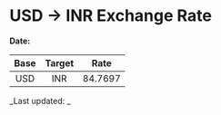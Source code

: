 # USD → INR Exchange Rate

**Date:** 

| Base | Target | Rate  |
|:----:|:------:|:-----:|
| USD  | INR    | 84.7697 |

_Last updated: _